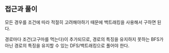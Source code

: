## 접근과 풀이

모든 경우를 조건에 따라 적절히 고려해야하기 때문에 백트래킹을 사용해서 구하면 된다.

경로마다 조건(고구마를 먹는다)이 추가되므로, 경로의 특징을 유지하지 못하는 BFS가 아닌 경로의 특징을 유지할 수 있는 DFS/백트래킹으로 풀어야 한다.
